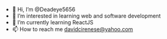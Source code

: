 - 👋 Hi, I’m @Deadeye5656
- 👀 I’m interested in learning web and software development
- 🌱 I’m currently learning ReactJS
- 📫 How to reach me davidcirenese@yahoo.com
